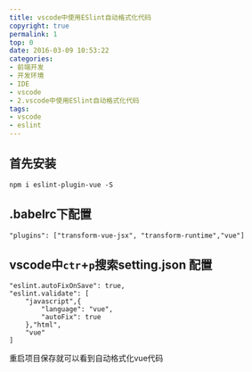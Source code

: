 ```yaml
---
title: vscode中使用ESlint自动格式化代码
copyright: true
permalink: 1
top: 0
date: 2016-03-09 10:53:22
categories:
- 前端开发
- 开发环境
- IDE
- vscode
- 2.vscode中使用ESlint自动格式化代码
tags:
- vscode
- eslint
---
```

## 首先安装
```
npm i eslint-plugin-vue -S
```
## .babelrc下配置
```
"plugins": ["transform-vue-jsx", "transform-runtime","vue"]
```
## vscode中`ctr`+`p`搜索setting.json 配置
```
"eslint.autoFixOnSave": true,
"eslint.validate": [
    "javascript",{
        "language": "vue",
        "autoFix": true
    },"html",
    "vue"
]
```

重启项目保存就可以看到自动格式化vue代码